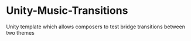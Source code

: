 # Unity-Music-Transitions
Unity template which allows composers to test bridge transitions between two themes
